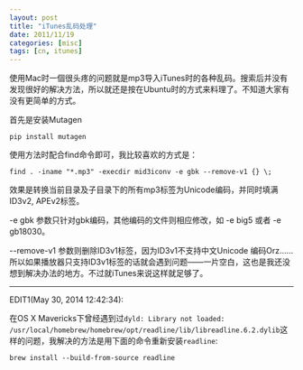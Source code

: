 ```yaml
---
layout: post
title: "iTunes乱码处理"
date: 2011/11/19
categories: [misc]
tags: [cn, itunes]
---
```


使用Mac时一個很头疼的问题就是mp3导入iTunes时的各种乱码。搜索后并没有发现很好的解决方法，所以就还是按在Ubuntu时的方式来料理了。不知道大家有没有更简单的方式。

首先是安装Mutagen

~~~
pip install mutagen
~~~

使用方法时配合find命令即可，我比较喜欢的方式是：

~~~
find . -iname "*.mp3" -execdir mid3iconv -e gbk --remove-v1 {} \;
~~~

效果是转换当前目录及子目录下的所有mp3标签为Unicode编码，并同时填满ID3v2, APEv2标签。

-e gbk 参数只针对gbk编码，其他编码的文件则相应修改，如 -e big5 或者 -e gb18030。

\-\-remove-v1 参数则删除ID3v1标签，因为ID3v1不支持中文Unicode 编码Orz……所以如果播放器只支持ID3v1标签的话就会遇到问题——一片空白，这也是我还没想到解决办法的地方。不过就iTunes来说这样就足够了。

-----------

EDIT1(May 30, 2014 12:42:34):

在OS X Mavericks下曾经遇到过`dyld: Library not loaded: /usr/local/homebrew/homebrew/opt/readline/lib/libreadline.6.2.dylib`这样的问题，我解决的方法是用下面的命令重新安装`readline`:

~~~
brew install --build-from-source readline
~~~



